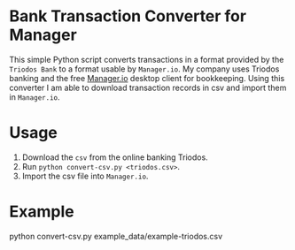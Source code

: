 # Bank Transaction Converter for Manager
This simple Python script converts transactions in a format provided by the `Triodos Bank` to a format usable by `Manager.io`.
My company uses Triodos banking and the free [Manager.io](https://www.manager.io) desktop client for bookkeeping.
Using this converter I am able to download transaction records in csv and import them in `Manager.io`.

# Usage

1. Download the `csv` from the online banking Triodos.
2. Run `python convert-csv.py <triodos.csv>`.
3. Import the csv file into `Manager.io`.

# Example
python convert-csv.py example_data/example-triodos.csv
